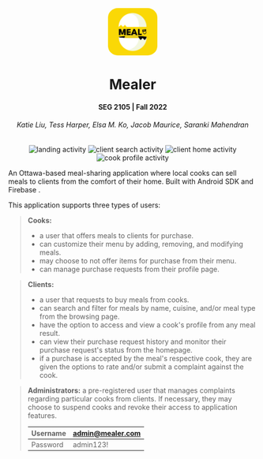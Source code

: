 <div align="center">
    <img alt="Mealer logo" src="app/src/main/res/drawable/logo.png" width="100" style="border-radius:20%"/>
</div>
<h1 align="center">Mealer</h1>
<h4 align="center">SEG 2105 | Fall 2022</h4>
<h6 align="center">Katie Liu, Tess Harper, Elsa M. Ko, Jacob Maurice, Saranki Mahendran</h6>
<div align="center">
    <img alt="landing activity" src="https://bit.ly/3Gv6jGi" width="150" style="border-radius:2%"/>
    <img alt="client search activity" src="https://bit.ly/3CuCxjA" width="150" style="border-radius:2%"/>
    <img alt="client home activity" src="https://bit.ly/3Cwv17X" width="150" style="border-radius:2%"/>
    <img alt="cook profile activity" src="https://bit.ly/3vLiV7e" width="150" style="border-radius:2%"/>
</div>

An Ottawa-based meal-sharing application where local cooks can sell meals to clients from the
comfort of their home. Built with Android SDK and <a src="https://firebase.google.com/">Firebase</a>
.

This application supports three types of users:

> **Cooks:**
> - a user that offers meals to clients for purchase. 
> - can customize their menu by adding, removing, and modifying meals. 
> - may choose to not offer items for purchase from their menu.
> - can manage purchase requests from their profile page.

> **Clients:**
> - a user that requests to buy meals from cooks.
> - can search and filter for meals by name, cuisine, and/or meal type from the browsing page.
> - have the option to access and view a cook's profile from any meal result.
> - can view their purchase request history and monitor their purchase request's status from the homepage.
>  - if a purchase is accepted by the meal's respective cook, they are given the options to rate 
     and/or submit a complaint against the cook.

> **Administrators:**
a pre-registered user that manages complaints regarding particular cooks from clients. 
> If necessary, they may choose to suspend cooks and revoke their access to application features.
>
>
>   | Username | admin@mealer.com |
> |--|--|
> | Password | admin123! |

